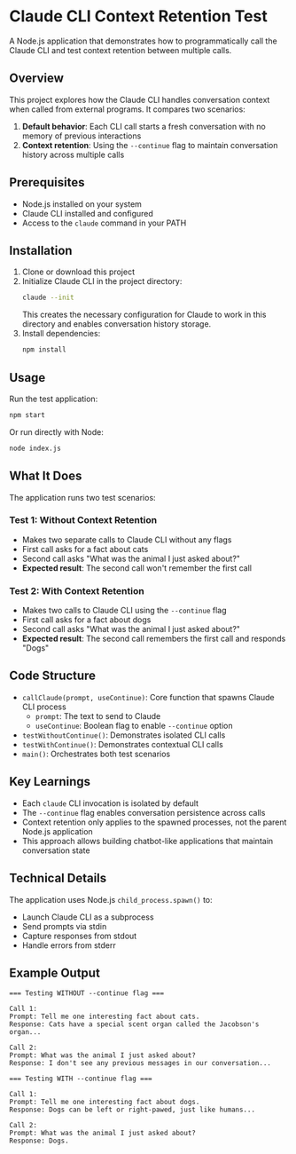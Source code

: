 # Claude CLI Context Retention Test

A Node.js application that demonstrates how to programmatically call the Claude CLI and test context retention between multiple calls.

## Overview

This project explores how the Claude CLI handles conversation context when called from external programs. It compares two scenarios:

1. **Default behavior**: Each CLI call starts a fresh conversation with no memory of previous interactions
2. **Context retention**: Using the `--continue` flag to maintain conversation history across multiple calls

## Prerequisites

- Node.js installed on your system
- Claude CLI installed and configured
- Access to the `claude` command in your PATH

## Installation

1. Clone or download this project
2. Initialize Claude CLI in the project directory:
   ```bash
   claude --init
   ```
   This creates the necessary configuration for Claude to work in this directory and enables conversation history storage.
3. Install dependencies:
   ```bash
   npm install
   ```

## Usage

Run the test application:

```bash
npm start
```

Or run directly with Node:

```bash
node index.js
```

## What It Does

The application runs two test scenarios:

### Test 1: Without Context Retention
- Makes two separate calls to Claude CLI without any flags
- First call asks for a fact about cats
- Second call asks "What was the animal I just asked about?"
- **Expected result**: The second call won't remember the first call

### Test 2: With Context Retention
- Makes two calls to Claude CLI using the `--continue` flag
- First call asks for a fact about dogs
- Second call asks "What was the animal I just asked about?"
- **Expected result**: The second call remembers the first call and responds "Dogs"

## Code Structure

- `callClaude(prompt, useContinue)`: Core function that spawns Claude CLI process
  - `prompt`: The text to send to Claude
  - `useContinue`: Boolean flag to enable `--continue` option
- `testWithoutContinue()`: Demonstrates isolated CLI calls
- `testWithContinue()`: Demonstrates contextual CLI calls
- `main()`: Orchestrates both test scenarios

## Key Learnings

- Each `claude` CLI invocation is isolated by default
- The `--continue` flag enables conversation persistence across calls
- Context retention only applies to the spawned processes, not the parent Node.js application
- This approach allows building chatbot-like applications that maintain conversation state

## Technical Details

The application uses Node.js `child_process.spawn()` to:
- Launch Claude CLI as a subprocess
- Send prompts via stdin
- Capture responses from stdout
- Handle errors from stderr

## Example Output

```
=== Testing WITHOUT --continue flag ===

Call 1:
Prompt: Tell me one interesting fact about cats.
Response: Cats have a special scent organ called the Jacobson's organ...

Call 2:
Prompt: What was the animal I just asked about?
Response: I don't see any previous messages in our conversation...

=== Testing WITH --continue flag ===

Call 1:
Prompt: Tell me one interesting fact about dogs.
Response: Dogs can be left or right-pawed, just like humans...

Call 2:
Prompt: What was the animal I just asked about?
Response: Dogs.
```